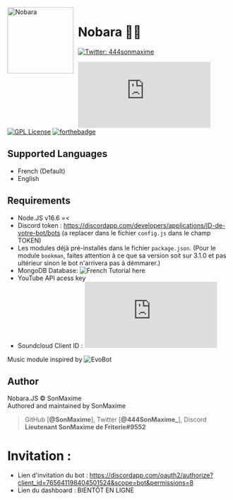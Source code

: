 <img width="150" height="150" align="left" style="float: left; margin: 0 10px 10px 0;" alt="Nobara" src="https://i.imgur.com/gLW9HMt.jpg">


# Nobara 🔨🔩

<p>
  <a href="https://twitter.com/SonMaxime_" target="_blank">
    <img alt="Twitter: 444sonmaxime" src="https://img.shields.io/twitter/follow/444sonmaxime.svg?style=social" />
  </a>
</p>

[![Repo Size](https://img.shields.io/github/languages/code-size/SonMaxime/Nobara.JS?style=for-the-badge&label=SIZE&logo=github)](/../../)
[![GPL License](https://img.shields.io/badge/License-AGPL-blue?style=for-the-badge&logo=github)](LICENSE)
[![forthebadge](https://forthebadge.com/images/badges/made-with-javascript.svg)](https://forthebadge.com)

## Supported Languages
-   French (Default)
-   English

## Requirements
- Node.JS v16.6 =<
- Discord token : https://discordapp.com/developers/applications/ID-de-votre-bot/bots (a replacer dans le fichier `config.js` dans le champ TOKEN)
- Les modules déjà pré-installés dans le fichier `package.json`. (Pour le module `bookman`, faites attention à ce que sa version soit sur 3.1.0 et pas ultérieur sinon le bot n'arrivera pas à démmarer.)
- MongoDB Database: ![French Tutorial here](https://github.com/SonMaxime/HorizonBot/wiki/Base-de-donn%C3%A9es-Mongo.)
- YouTube API acess key
- Soundcloud Client ID : ![English Tutorial here](https://github.com/zackradisic/node-soundcloud-downloader/blob/master/README.md#client-id)


Music module inspired by ![EvoBot](https://github.com/eritislami)

## Author
Nobara.JS © SonMaxime  
Authored and maintained by SonMaxime  

> GitHub [**@SonMaxime**], 
> Twitter [**@444SonMaxime_**], 
> Discord **Lieutenant SonMaxime de Friterie#9552**  

# Invitation :

- Lien d'invitation du bot : https://discordapp.com/oauth2/authorize?client_id=765641198404501524&scope=bot&permissions=8
- Lien du dashboard : BIENTÔT EN LIGNE
